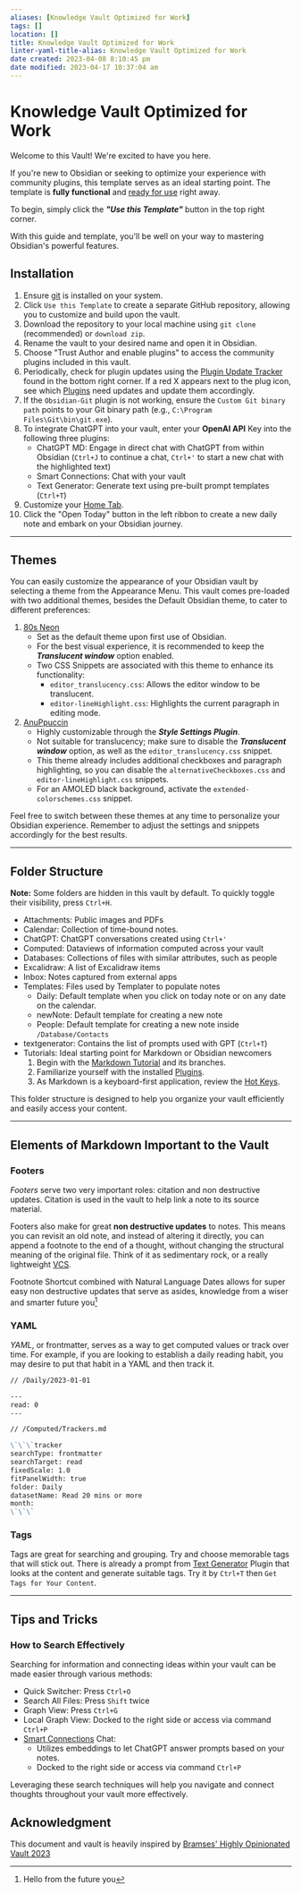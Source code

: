 ```yaml
---
aliases: [Knowledge Vault Optimized for Work]
tags: []
location: []
title: Knowledge Vault Optimized for Work
linter-yaml-title-alias: Knowledge Vault Optimized for Work
date created: 2023-04-08 8:10:45 pm
date modified: 2023-04-17 10:37:04 am
---
```


# Knowledge Vault Optimized for Work

Welcome to this Vault! We're excited to have you here.

If you're new to Obsidian or seeking to optimize your experience with community plugins, this template serves as an ideal starting point. The template is **fully functional** and [ready for use](#Installation) right away.

To begin, simply click the _**"Use this Template"**_ button in the top right corner.

With this guide and template, you'll be well on your way to mastering Obsidian's powerful features.

## Installation

1. Ensure [git](https://git-scm.com/) is installed on your system.
2. Click `Use this Template` to create a separate GitHub repository, allowing you to customize and build upon the vault.
3. Download the repository to your local machine using `git clone` (recommended) or `download zip`.
4. Rename the vault to your desired name and open it in Obsidian.
5. Choose "Trust Author and enable plugins" to access the community plugins included in this vault.
6. Periodically, check for plugin updates using the [Plugin Update Tracker](obsidian://show-plugin?id=obsidian-plugin-update-tracker) found in the bottom right corner. If a red X appears next to the plug icon, see which [Plugins](Tutorials/Obsidian/Plugins.md) need updates and update them accordingly.
7. If the `Obsidian-Git` plugin is not working, ensure the `Custom Git binary path` points to your Git binary path (e.g., `C:\Program Files\Git\bin\git.exe`).
8. To integrate ChatGPT into your vault, enter your **OpenAI API** Key into the following three plugins:
    - ChatGPT MD: Engage in direct chat with ChatGPT from within Obsidian (`Ctrl+J` to continue a chat, `Ctrl+'` to start a new chat with the highlighted text)
    - Smart Connections: Chat with your vault
    - Text Generator: Generate text using pre-built prompt templates (`Ctrl+T`)
9. Customize your [Home Tab](obsidian://show-plugin?id=home-tab).
10. Click the "Open Today" button in the left ribbon to create a new daily note and embark on your Obsidian journey.

---

## Themes

You can easily customize the appearance of your Obsidian vault by selecting a theme from the Appearance Menu. This vault comes pre-loaded with two additional themes, besides the Default Obsidian theme, to cater to different preferences:

1. [80s Neon](https://github.com/deathau/80s-Neon-for-Obsidian.md)
    - Set as the default theme upon first use of Obsidian.
    - For the best visual experience, it is recommended to keep the _**Translucent window**_ option enabled.
    - Two CSS Snippets are associated with this theme to enhance its functionality:
        - `editor_translucency.css`: Allows the editor window to be translucent.
        - `editor-lineHighlight.css`: Highlights the current paragraph in editing mode.
2. [AnuPpuccin](https://github.com/AnubisNekhet/AnuPpuccin)
    - Highly customizable through the _**Style Settings Plugin**_.
    - Not suitable for translucency; make sure to disable the _**Translucent window**_ option, as well as the `editor_translucency.css` snippet.
    - This theme already includes additional checkboxes and paragraph highlighting, so you can disable the `alternativeCheckboxes.css` and `editor-lineHighlight.css` snippets.
    - For an AMOLED black background, activate the `extended-colorschemes.css` snippet.

Feel free to switch between these themes at any time to personalize your Obsidian experience. Remember to adjust the settings and snippets accordingly for the best results.

---

## Folder Structure

**Note:** Some folders are hidden in this vault by default. To quickly toggle their visibility, press `Ctrl+H`.

- Attachments: Public images and PDFs
- Calendar: Collection of time-bound notes.
- ChatGPT: ChatGPT conversations created using `Ctrl+'`
- Computed: Dataviews of information computed across your vault
- Databases: Collections of files with similar attributes, such as people
- Excalidraw: A list of Excalidraw items
- Inbox: Notes captured from external apps
- Templates: Files used by Templater to populate notes
    - Daily: Default template when you click on today note or on any date on the calendar.
    - newNote: Default template for creating a new note
    - People: Default template for creating a new note inside `/Database/Contacts`
- textgenerator: Contains the list of prompts used with GPT (`Ctrl+T`)
- Tutorials: Ideal starting point for Markdown or Obsidian newcomers
    1. Begin with the [Markdown Tutorial](Tutorials/Obsidian/Markdown%20Tutorial.md) and its branches.
    2. Familiarize yourself with the installed [Plugins](Tutorials/Obsidian/Plugins.md).
    3. As Markdown is a keyboard-first application, review the [Hot Keys](Tutorials/Hot%20Keys.md).

This folder structure is designed to help you organize your vault efficiently and easily access your content.

---

## Elements of Markdown Important to the Vault

### Footers

_Footers_ serve two very important roles: citation and non destructive updates. Citation is used in the vault to help link a note to its source material.

Footers also make for great **non destructive updates** to notes. This means you can revisit an old note, and instead of altering it directly, you can append a footnote to the end of a thought, without changing the structural meaning of the original file. Think of it as sedimentary rock, or a really lightweight [VCS](https://github.com/malhashemi/Zettelkasten-Vault#version-control-system).

Footnote Shortcut combined with Natural Language Dates allows for super easy non destructive updates that serve as asides, knowledge from a wiser and smarter future you[^1]

### YAML

_YAML_, or frontmatter, serves as a way to get computed values or track over time. For example, if you are looking to establish a daily reading habit, you may desire to put that habit in a YAML and then track it.

```markdown
// /Daily/2023-01-01

---
read: 0
---

// /Computed/Trackers.md

\`\`\`tracker
searchType: frontmatter
searchTarget: read
fixedScale: 1.0
fitPanelWidth: true
folder: Daily
datasetName: Read 20 mins or more
month:
\`\`\`

```

### Tags

Tags are great for searching and grouping. Try and choose memorable tags that will stick out. There is already a prompt from [Text Generator](obsidian://show-plugin?id=obsidian-textgenerator-plugin) Plugin that looks at the content and generate suitable tags. Try it by `Ctrl+T` then `Get Tags for Your Content`.

---

## Tips and Tricks

### How to Search Effectively

Searching for information and connecting ideas within your vault can be made easier through various methods:

- Quick Switcher: Press `Ctrl+O`
- Search All Files: Press `Shift` twice
- Graph View: Press `Ctrl+G`
- Local Graph View: Docked to the right side or access via command `Ctrl+P`
- [Smart Connections](obsidian://show-plugin?id=smart-connections) Chat:
    - Utilizes embeddings to let ChatGPT answer prompts based on your notes.
    - Docked to the right side or access via command `Ctrl+P`

Leveraging these search techniques will help you navigate and connect thoughts throughout your vault more effectively.

## Acknowledgment

This document and vault is heavily inspired by [Bramses' Highly Opinionated Vault 2023](https://github.com/bramses/bramses-highly-opinionated-vault-2023)

[^1]: Hello from the future you
